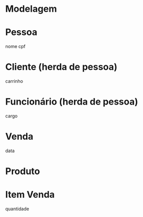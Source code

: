 # Modelagem

# Pessoa
nome 
cpf


# Cliente (herda de pessoa)
carrinho

# Funcionário (herda de pessoa)
cargo

# Venda
data

# Produto

# Item Venda
quantidade